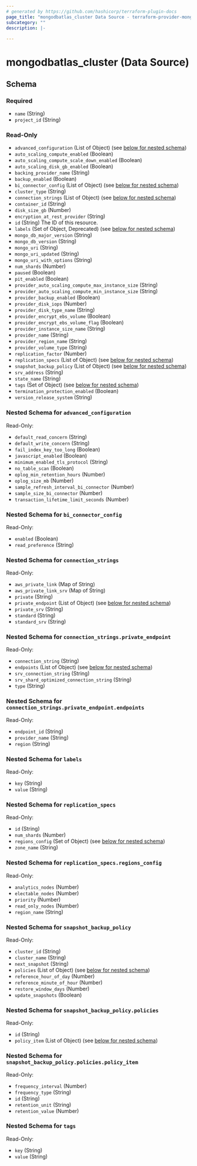 ```yaml
---
# generated by https://github.com/hashicorp/terraform-plugin-docs
page_title: "mongodbatlas_cluster Data Source - terraform-provider-mongodbatlas"
subcategory: ""
description: |-
  
---
```


# mongodbatlas_cluster (Data Source)





<!-- schema generated by tfplugindocs -->
## Schema

### Required

- `name` (String)
- `project_id` (String)

### Read-Only

- `advanced_configuration` (List of Object) (see [below for nested schema](#nestedatt--advanced_configuration))
- `auto_scaling_compute_enabled` (Boolean)
- `auto_scaling_compute_scale_down_enabled` (Boolean)
- `auto_scaling_disk_gb_enabled` (Boolean)
- `backing_provider_name` (String)
- `backup_enabled` (Boolean)
- `bi_connector_config` (List of Object) (see [below for nested schema](#nestedatt--bi_connector_config))
- `cluster_type` (String)
- `connection_strings` (List of Object) (see [below for nested schema](#nestedatt--connection_strings))
- `container_id` (String)
- `disk_size_gb` (Number)
- `encryption_at_rest_provider` (String)
- `id` (String) The ID of this resource.
- `labels` (Set of Object, Deprecated) (see [below for nested schema](#nestedatt--labels))
- `mongo_db_major_version` (String)
- `mongo_db_version` (String)
- `mongo_uri` (String)
- `mongo_uri_updated` (String)
- `mongo_uri_with_options` (String)
- `num_shards` (Number)
- `paused` (Boolean)
- `pit_enabled` (Boolean)
- `provider_auto_scaling_compute_max_instance_size` (String)
- `provider_auto_scaling_compute_min_instance_size` (String)
- `provider_backup_enabled` (Boolean)
- `provider_disk_iops` (Number)
- `provider_disk_type_name` (String)
- `provider_encrypt_ebs_volume` (Boolean)
- `provider_encrypt_ebs_volume_flag` (Boolean)
- `provider_instance_size_name` (String)
- `provider_name` (String)
- `provider_region_name` (String)
- `provider_volume_type` (String)
- `replication_factor` (Number)
- `replication_specs` (List of Object) (see [below for nested schema](#nestedatt--replication_specs))
- `snapshot_backup_policy` (List of Object) (see [below for nested schema](#nestedatt--snapshot_backup_policy))
- `srv_address` (String)
- `state_name` (String)
- `tags` (Set of Object) (see [below for nested schema](#nestedatt--tags))
- `termination_protection_enabled` (Boolean)
- `version_release_system` (String)

<a id="nestedatt--advanced_configuration"></a>
### Nested Schema for `advanced_configuration`

Read-Only:

- `default_read_concern` (String)
- `default_write_concern` (String)
- `fail_index_key_too_long` (Boolean)
- `javascript_enabled` (Boolean)
- `minimum_enabled_tls_protocol` (String)
- `no_table_scan` (Boolean)
- `oplog_min_retention_hours` (Number)
- `oplog_size_mb` (Number)
- `sample_refresh_interval_bi_connector` (Number)
- `sample_size_bi_connector` (Number)
- `transaction_lifetime_limit_seconds` (Number)


<a id="nestedatt--bi_connector_config"></a>
### Nested Schema for `bi_connector_config`

Read-Only:

- `enabled` (Boolean)
- `read_preference` (String)


<a id="nestedatt--connection_strings"></a>
### Nested Schema for `connection_strings`

Read-Only:

- `aws_private_link` (Map of String)
- `aws_private_link_srv` (Map of String)
- `private` (String)
- `private_endpoint` (List of Object) (see [below for nested schema](#nestedobjatt--connection_strings--private_endpoint))
- `private_srv` (String)
- `standard` (String)
- `standard_srv` (String)

<a id="nestedobjatt--connection_strings--private_endpoint"></a>
### Nested Schema for `connection_strings.private_endpoint`

Read-Only:

- `connection_string` (String)
- `endpoints` (List of Object) (see [below for nested schema](#nestedobjatt--connection_strings--private_endpoint--endpoints))
- `srv_connection_string` (String)
- `srv_shard_optimized_connection_string` (String)
- `type` (String)

<a id="nestedobjatt--connection_strings--private_endpoint--endpoints"></a>
### Nested Schema for `connection_strings.private_endpoint.endpoints`

Read-Only:

- `endpoint_id` (String)
- `provider_name` (String)
- `region` (String)




<a id="nestedatt--labels"></a>
### Nested Schema for `labels`

Read-Only:

- `key` (String)
- `value` (String)


<a id="nestedatt--replication_specs"></a>
### Nested Schema for `replication_specs`

Read-Only:

- `id` (String)
- `num_shards` (Number)
- `regions_config` (Set of Object) (see [below for nested schema](#nestedobjatt--replication_specs--regions_config))
- `zone_name` (String)

<a id="nestedobjatt--replication_specs--regions_config"></a>
### Nested Schema for `replication_specs.regions_config`

Read-Only:

- `analytics_nodes` (Number)
- `electable_nodes` (Number)
- `priority` (Number)
- `read_only_nodes` (Number)
- `region_name` (String)



<a id="nestedatt--snapshot_backup_policy"></a>
### Nested Schema for `snapshot_backup_policy`

Read-Only:

- `cluster_id` (String)
- `cluster_name` (String)
- `next_snapshot` (String)
- `policies` (List of Object) (see [below for nested schema](#nestedobjatt--snapshot_backup_policy--policies))
- `reference_hour_of_day` (Number)
- `reference_minute_of_hour` (Number)
- `restore_window_days` (Number)
- `update_snapshots` (Boolean)

<a id="nestedobjatt--snapshot_backup_policy--policies"></a>
### Nested Schema for `snapshot_backup_policy.policies`

Read-Only:

- `id` (String)
- `policy_item` (List of Object) (see [below for nested schema](#nestedobjatt--snapshot_backup_policy--policies--policy_item))

<a id="nestedobjatt--snapshot_backup_policy--policies--policy_item"></a>
### Nested Schema for `snapshot_backup_policy.policies.policy_item`

Read-Only:

- `frequency_interval` (Number)
- `frequency_type` (String)
- `id` (String)
- `retention_unit` (String)
- `retention_value` (Number)




<a id="nestedatt--tags"></a>
### Nested Schema for `tags`

Read-Only:

- `key` (String)
- `value` (String)

